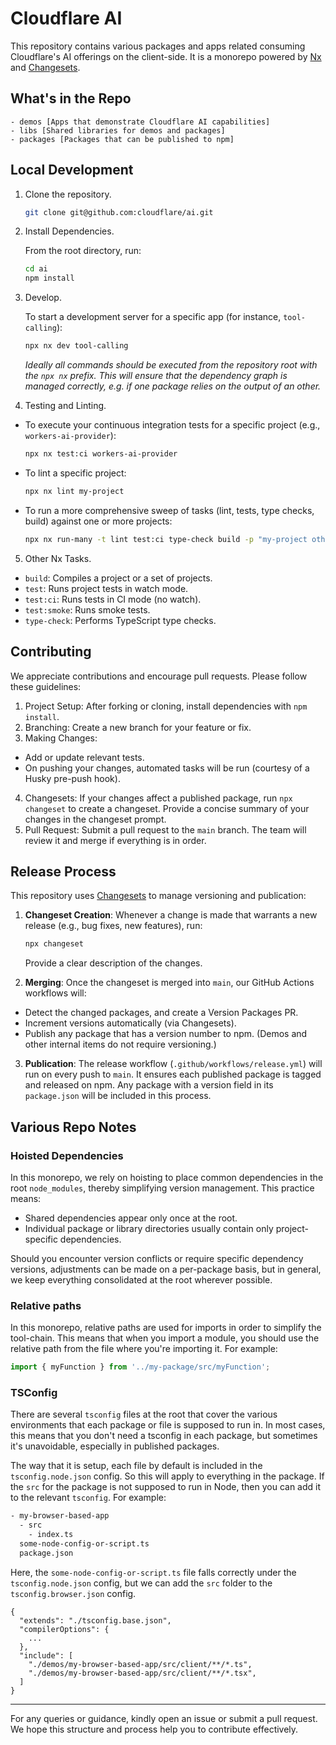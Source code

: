 # Cloudflare AI

This repository contains various packages and apps related consuming Cloudflare's AI offerings on the client-side. It is a monorepo powered by [Nx](https://nx.dev/) and [Changesets](https://github.com/changesets/changesets).

## What's in the Repo

```
- demos [Apps that demonstrate Cloudflare AI capabilities]
- libs [Shared libraries for demos and packages]
- packages [Packages that can be published to npm]
```

## Local Development

1. Clone the repository.

   ```bash
   git clone git@github.com:cloudflare/ai.git
    ```
   
2. Install Dependencies.

   From the root directory, run:

   ```bash
   cd ai
   npm install
   ```

3. Develop.

   To start a development server for a specific app (for instance, `tool-calling`):

   ```bash
   npx nx dev tool-calling
   ```

   *Ideally all commands should be executed from the repository root with the `npx nx` prefix. This will ensure that the dependency graph is managed correctly, e.g. if one package relies on the output of an other.*

4. Testing and Linting.

  - To execute your continuous integration tests for a specific project (e.g., `workers-ai-provider`):

    ```bash
    npx nx test:ci workers-ai-provider
    ```

  - To lint a specific project:

    ```bash
    npx nx lint my-project
    ```

  - To run a more comprehensive sweep of tasks (lint, tests, type checks, build) against one or more projects:

    ```bash
    npx nx run-many -t lint test:ci type-check build -p "my-project other-project"
    ```

5. Other Nx Tasks.

  - `build`: Compiles a project or a set of projects.
  - `test`: Runs project tests in watch mode.
  - `test:ci`: Runs tests in CI mode (no watch).
  - `test:smoke`: Runs smoke tests.
  - `type-check`: Performs TypeScript type checks.

## Contributing

We appreciate contributions and encourage pull requests. Please follow these guidelines:

1. Project Setup: After forking or cloning, install dependencies with `npm install`.
2. Branching: Create a new branch for your feature or fix.
3. Making Changes:
  - Add or update relevant tests.
  - On pushing your changes, automated tasks will be run (courtesy of a Husky pre-push hook).
4. Changesets: If your changes affect a published package, run `npx changeset` to create a changeset. Provide a concise summary of your changes in the changeset prompt.
5. Pull Request: Submit a pull request to the `main` branch. The team will review it and merge if everything is in order.

## Release Process

This repository uses [Changesets](https://github.com/changesets/changesets) to manage versioning and publication:

1. **Changeset Creation**: Whenever a change is made that warrants a new release (e.g., bug fixes, new features), run:

   ```bash
   npx changeset
   ```

   Provide a clear description of the changes.

2. **Merging**: Once the changeset is merged into `main`, our GitHub Actions workflows will:
  - Detect the changed packages, and create a Version Packages PR.
  - Increment versions automatically (via Changesets).
  - Publish any package that has a version number to npm. (Demos and other internal items do not require versioning.)

3. **Publication**: The release workflow (`.github/workflows/release.yml`) will run on every push to `main`. It ensures each published package is tagged and released on npm. Any package with a version field in its `package.json` will be included in this process.

## Various Repo Notes

### Hoisted Dependencies

In this monorepo, we rely on hoisting to place common dependencies in the root `node_modules`, thereby simplifying version management. This practice means:

- Shared dependencies appear only once at the root.
- Individual package or library directories usually contain only project-specific dependencies.

Should you encounter version conflicts or require specific dependency versions, adjustments can be made on a per-package basis, but in general, we keep everything consolidated at the root wherever possible.

### Relative paths

In this monorepo, relative paths are used for imports in order to simplify the tool-chain. This means that when you import a module, you should use the relative path from the file where you're importing it. For example:

```ts
import { myFunction } from '../my-package/src/myFunction';
```

### TSConfig

There are several `tsconfig` files at the root that cover the various environments that each package or file is supposed to run in. In most cases, this means that you don't need a tsconfig in each package, but sometimes it's unavoidable, especially in published packages.

The way that it is setup, each file by default is included in the `tsconfig.node.json` config. So this will apply to everything in the package. If the `src` for the package is not supposed to run in Node, then you can add it to the relevant `tsconfig`. For example:

```txt
- my-browser-based-app
  - src
    - index.ts
  some-node-config-or-script.ts
  package.json
```
Here, the `some-node-config-or-script.ts` file falls correctly under the `tsconfig.node.json` config, but we can add the `src` folder to the `tsconfig.browser.json` config.

```jsonc
{
  "extends": "./tsconfig.base.json",
  "compilerOptions": {
    ...
  },
  "include": [
    "./demos/my-browser-based-app/src/client/**/*.ts",
    "./demos/my-browser-based-app/src/client/**/*.tsx",
  ]
}
```

---

For any queries or guidance, kindly open an issue or submit a pull request. We hope this structure and process help you to contribute effectively.

